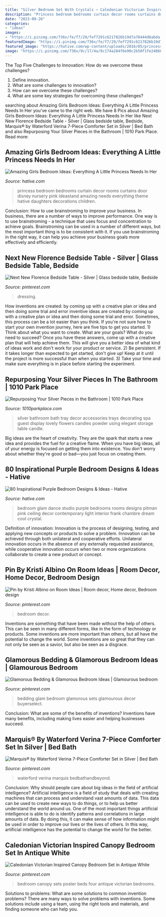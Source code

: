 ```yaml
---
title: "Silver Bedroom Set With Crystals ~ Caledonian Victorian Inspired Canopy Bedroom Set In Antique White"
description: "Princess bedroom bedrooms curtain decor rooms curtains door disney nursery pink ideastand amazing needs everything theme hative daughters decorations children"
date: "2023-09-26"
categories:
- "ideas"
images:
- "https://i.pinimg.com/736x/fe/f7/29/fef7291c6217826b19d7a70444d6abda.jpg"
featuredImage: "https://i.pinimg.com/736x/fe/f7/29/fef7291c6217826b19d7a70444d6abda.jpg"
featured_image: "https://hative.com/wp-content/uploads/2016/05/princess-bedroom/30-princess-bedroom-ideas.jpg"
image: "https://i.pinimg.com/736x/9c/17/4a/9c174a284f6e90c2b50f1fe248683b4b.jpg"
---
```



The Top Five Challenges to Innovation: How do we overcome these challenges?
1. Define innovation.
2. What are some challenges to innovation? 
3. How can we overcome these challenges? 
4. What are some key strategies for overcoming these challenges?

	

		
searching about Amazing Girls Bedroom Ideas: Everything A Little Princess Needs In Her you've came to the right web. We have 8 Pics about Amazing Girls Bedroom Ideas: Everything A Little Princess Needs In Her like Next New Florence Bedside Table - Silver | Glass bedside table, Bedside, Marquis® by Waterford Verina 7-Piece Comforter Set in Silver | Bed Bath and also Repurposing Your Silver Pieces in the Bathroom | 1010 Park Place. Read more:
		
    
## Amazing Girls Bedroom Ideas: Everything A Little Princess Needs In Her

<img loading=lazy src="https://hative.com/wp-content/uploads/2016/05/princess-bedroom/30-princess-bedroom-ideas.jpg" onerror="this.onerror=null;this.src='https://tse1.mm.bing.net/th?id=OIP.bqlnNvWWPcQ2obuKxj1P6QHaLH&amp;pid=15.1';" alt="Amazing Girls Bedroom Ideas: Everything A Little Princess Needs In Her">

_Source: hative.com_

>princess bedroom bedrooms curtain decor rooms curtains door disney nursery pink ideastand amazing needs everything theme hative daughters decorations children. 

	

Conclusion: How to use brainstroming to improve your business.
In business, there are a number of ways to improve performance. One way is to use brainstroming - a technique that uses focus and concentration to achieve goals. Brainstroming can be used in a number of different ways, but the most important thing is to be consistent with it. If you use brainstroming in the right way, it can help you achieve your business goals more effectively and efficiently.

    
## Next New Florence Bedside Table - Silver | Glass Bedside Table, Bedside

<img loading=lazy src="https://i.pinimg.com/736x/25/99/22/259922f2729a199f5f516d8c7b27cd70.jpg" onerror="this.onerror=null;this.src='https://tse2.mm.bing.net/th?id=OIP.y9gbB1Zu-lOCLLr8vixTKgHaLH&amp;pid=15.1';" alt="Next New Florence Bedside Table - Silver | Glass bedside table, Bedside">

_Source: pinterest.com_

>dressing. 

	

How inventions are created: by coming up with a creative plan or idea and then doing some trial and error
inventive ideas are created by coming up with a creative plan or idea and then doing some trial and error. Sometimes, this process can be a lot easier than you think. If you're not sure how to start your own invention journey, here are five tips to get you started. 1) Think about what you want to create. What are your goals? What do you need to succeed? Once you have these answers, come up with a creative plan that will help achieve them. This will give you a better idea of what kind of ideas work and don't work for your product or service. 2) Be persistent. If it takes longer than expected to get started, don't give up! Keep at it until the project is more successful than when you started. 3) Take your time and make sure everything is in place before starting the experiment.

    
## Repurposing Your Silver Pieces In The Bathroom | 1010 Park Place

<img loading=lazy src="http://www.1010parkplace.com/wp-content/uploads/Silver-Tray.jpg" onerror="this.onerror=null;this.src='https://tse4.mm.bing.net/th?id=OIP.aoyWbwiJ-w0Db83fR00zDwHaLH&amp;pid=15.1';" alt="Repurposing Your Silver Pieces in the Bathroom | 1010 Park Place">

_Source: 1010parkplace.com_

>silver bathroom bath tray decor accessories trays decorating spa guest display lovely flowers candles powder using elegant storage table candle. 

	

Big ideas are the heart of creativity. They are the spark that starts a new idea and provides the fuel for a creative flame. When you have big ideas, all of your energy is focused on getting them into existence. You don't worry about whether they're good or bad—you just focus on creating them.

    
## 80 Inspirational Purple Bedroom Designs &amp; Ideas - Hative

<img loading=lazy src="https://hative.com/wp-content/uploads/2015/05/purple-bedroom-ideas/69-purple-bedroom-ideas.jpg" onerror="this.onerror=null;this.src='https://tse1.mm.bing.net/th?id=OIP.adwYe1NRtaA6DKqNzZTI3QHaFB&amp;pid=15.1';" alt="80 Inspirational Purple Bedroom Designs &amp; Ideas - Hative">

_Source: hative.com_

>bedroom glam dance studio purple bedrooms rooms designs pitman pink ceiling decor contemporary light interior frank chambre dream cool crystal. 

	

Definition of innovation:
Innovation is the process of designing, testing, and applying new concepts or products to solve a problem. Innovation can be achieved through both unilateral and cooperative efforts. Unilateral innovation occurs in the absence of any externally requested assistance, while cooperative innovation occurs when two or more organizations collaborate to create a new product or concept.

    
## Pin By Kristi Albino On Room Ideas | Room Decor, Home Decor, Bedroom Design

<img loading=lazy src="https://i.pinimg.com/736x/fe/f7/29/fef7291c6217826b19d7a70444d6abda.jpg" onerror="this.onerror=null;this.src='https://tse3.mm.bing.net/th?id=OIP.b12iNMaZkB1wwMLQhXOT3QHaHN&amp;pid=15.1';" alt="Pin by Kristi Albino on Room Ideas | Room decor, Home decor, Bedroom design">

_Source: pinterest.com_

>bedroom decor. 

	

Inventions are something that have been made without the help of others. This can be seen in many different forms, like in the form of technology or products. Some inventions are more important than others, but all have the potential to change the world. Some inventions are so great that they can not only be seen as a savior, but also be seen as a disgrace.

    
## Glamorous Bedding &amp; Glamorous Bedroom Ideas | Glamourous Bedroom

<img loading=lazy src="https://i.pinimg.com/736x/9c/17/4a/9c174a284f6e90c2b50f1fe248683b4b.jpg" onerror="this.onerror=null;this.src='https://tse2.mm.bing.net/th?id=OIP.REYpjDx5p2e2VGZlNpf6TwHaPi&amp;pid=15.1';" alt="Glamorous Bedding &amp; Glamorous Bedroom Ideas | Glamourous bedroom">

_Source: pinterest.com_

>bedding glam bedroom glamorous sets glamourous decor buyerselect. 

	

Conclusion: What are some of the benefits of inventions?
Inventions have many benefits, including making lives easier and helping businesses succeed.

    
## Marquis® By Waterford Verina 7-Piece Comforter Set In Silver | Bed Bath

<img loading=lazy src="https://i.pinimg.com/736x/dd/8e/5e/dd8e5e7f37f40e83035341b32d2a79cd.jpg" onerror="this.onerror=null;this.src='https://tse2.mm.bing.net/th?id=OIP.NulARHmA8PbTKFyuZUZhPwHaHa&amp;pid=15.1';" alt="Marquis® by Waterford Verina 7-Piece Comforter Set in Silver | Bed Bath">

_Source: pinterest.com_

>waterford verina marquis bedbathandbeyond. 

	

Conclusion: Why should people care about big ideas in the field of artificial intelligence?
Artificial intelligence is a field of study that deals with creating machines that can process and understand vast amounts of data. This data can be used to create new ways to do things, or to help us better understand the world around us. One of the most important things artificial intelligence is able to do is identify patterns and correlations in large amounts of data. By doing this, it can make sense of how information might be used in order to improve our lives or the lives of others. In this way, artificial intelligence has the potential to change the world for the better.

    
## Caledonian Victorian Inspired Canopy Bedroom Set In Antique White

<img loading=lazy src="https://i.pinimg.com/736x/dc/46/9c/dc469c56280de6d7f5d66b8aefdc10e4--four-poster-bedroom-poster-beds.jpg" onerror="this.onerror=null;this.src='https://tse2.mm.bing.net/th?id=OIP.SltPqtAo1rO3tASnLgnqEAHaFS&amp;pid=15.1';" alt="Caledonian Victorian Inspired Canopy Bedroom Set in Antique White">

_Source: pinterest.com_

>bedroom canopy sets poster beds four antique victorian bedrooms. 

	

Solutions to problems: What are some solutions to common invention problems?
There are many ways to solve problems with inventions. Some solutions include using a team, using the right tools and materials, and finding someone who can help you.

